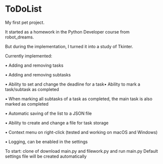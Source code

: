 # ToDoList

My first pet project.

It started as a homework  in the Python Developer course from robot_dreams.

But during the implementation, I turned it into a study of Tkinter.

Currently implemented:

• Adding and removing tasks

• Adding and removing subtasks

• Ability to set and change the deadline for a task• Ability to mark a task/subtask as completed

• When marking all subtasks of a task as completed, the main task is also marked as completed

• Automatic saving of the list to a JSON file

• Ability to create and change a file for task storage

• Context menu on right-click (tested and working on macOS and Windows)

• Logging, can be enabled in the settings

To start: clone of download main.py and filework.py and run main.py
Default settings file will be created automatically 
 
